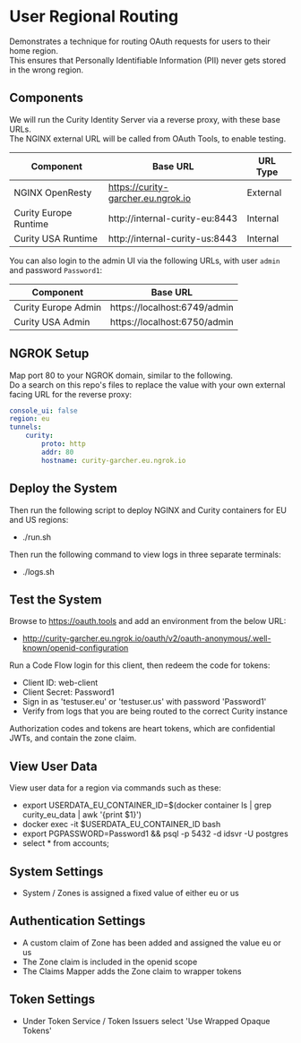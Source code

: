 # User Regional Routing

Demonstrates a technique for routing OAuth requests for users to their home region.\
This ensures that Personally Identifiable Information (PII) never gets stored in the wrong region.

## Components

We will run the Curity Identity Server via a reverse proxy, with these base URLs.\
The NGINX external URL will be called from OAuth Tools, to enable testing.

| Component | Base URL | URL Type |
| --------- | -------- | -------- |
| NGINX OpenResty | https://curity-garcher.eu.ngrok.io | External |
| Curity Europe Runtime | http://internal-curity-eu:8443 | Internal |
| Curity USA Runtime | http://internal-curity-us:8443 | Internal |

You can also login to the admin UI via the following URLs, with user `admin` and password `Password1`:

| Component | Base URL |
| --------- | -------- |
| Curity Europe Admin | https://localhost:6749/admin |
| Curity USA Admin | https://localhost:6750/admin |

## NGROK Setup

Map port 80 to your NGROK domain, similar to the following.\
Do a search on this repo's files to replace the value with your own external facing URL for the reverse proxy:

```yaml
console_ui: false
region: eu
tunnels:
    curity:
        proto: http
        addr: 80
        hostname: curity-garcher.eu.ngrok.io
```

## Deploy the System

Then run the following script to deploy NGINX and Curity containers for EU and US regions:

- ./run.sh

Then run the following command to view logs in three separate terminals:

- ./logs.sh

## Test the System

Browse to https://oauth.tools and add an environment from the below URL:

- http://curity-garcher.eu.ngrok.io/oauth/v2/oauth-anonymous/.well-known/openid-configuration

Run a Code Flow login for this client, then redeem the code for tokens:

- Client ID: web-client
- Client Secret: Password1
- Sign in as 'testuser.eu' or 'testuser.us' with password 'Password1'
- Verify from logs that you are being routed to the correct Curity instance

Authorization codes and tokens are heart tokens, which are confidential JWTs, and contain the zone claim.

## View User Data

View user data for a region via commands such as these:

- export USERDATA_EU_CONTAINER_ID=$(docker container ls | grep curity_eu_data | awk '{print $1}')
- docker exec -it $USERDATA_EU_CONTAINER_ID bash
- export PGPASSWORD=Password1 && psql -p 5432 -d idsvr -U postgres
- select * from accounts;

## System Settings

- System / Zones is assigned a fixed value of either eu or us

## Authentication Settings

- A custom claim of Zone has been added and assigned the value eu or us
- The Zone claim is included in the openid scope
- The Claims Mapper adds the Zone claim to wrapper tokens

## Token Settings

- Under Token Service / Token Issuers select 'Use Wrapped Opaque Tokens'
